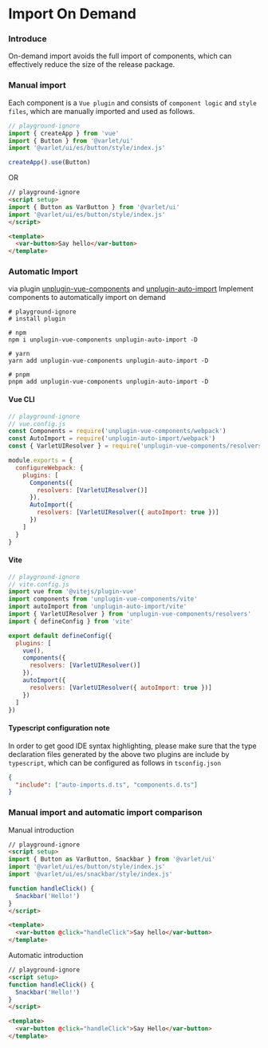 # Import On Demand

### Introduce

On-demand import avoids the full import of components, which can effectively reduce the size of the release package.

### Manual import

Each component is a `Vue plugin` and consists of `component logic` and `style files`, which are manually imported and used as follows.

````js
// playground-ignore
import { createApp } from 'vue'
import { Button } from '@varlet/ui'
import '@varlet/ui/es/button/style/index.js'

createApp().use(Button)
````

OR

```html
// playground-ignore
<script setup>
import { Button as VarButton } from '@varlet/ui'
import '@varlet/ui/es/button/style/index.js'
</script>

<template>
  <var-button>Say hello</var-button>
</template>
````

### Automatic Import

via plugin
[unplugin-vue-components](https://github.com/antfu/unplugin-vue-components) and
[unplugin-auto-import](https://github.com/antfu/unplugin-auto-import)
Implement components to automatically import on demand

```shell
# playground-ignore
# install plugin

# npm
npm i unplugin-vue-components unplugin-auto-import -D

# yarn
yarn add unplugin-vue-components unplugin-auto-import -D

# pnpm
pnpm add unplugin-vue-components unplugin-auto-import -D
````

#### Vue CLI
````js
// playground-ignore
// vue.config.js
const Components = require('unplugin-vue-components/webpack')
const AutoImport = require('unplugin-auto-import/webpack')
const { VarletUIResolver } = require('unplugin-vue-components/resolvers')

module.exports = {
  configureWebpack: {
    plugins: [
      Components({
        resolvers: [VarletUIResolver()]
      }),
      AutoImport({
        resolvers: [VarletUIResolver({ autoImport: true })]
      })
    ]
  }
}
````

#### Vite

````js
// playground-ignore
// vite.config.js
import vue from '@vitejs/plugin-vue'
import components from 'unplugin-vue-components/vite'
import autoImport from 'unplugin-auto-import/vite'
import { VarletUIResolver } from 'unplugin-vue-components/resolvers'
import { defineConfig } from 'vite'

export default defineConfig({
  plugins: [
    vue(),
    components({
      resolvers: [VarletUIResolver()]
    }),
    autoImport({
      resolvers: [VarletUIResolver({ autoImport: true })]
    })
  ]
})
````

#### Typescript configuration note

In order to get good IDE syntax highlighting, 
please make sure that the type declaration files generated by the above two plugins are include by `typescript`,
which can be configured as follows in `tsconfig.json`

````json
{
  "include": ["auto-imports.d.ts", "components.d.ts"]
}
````

### Manual import and automatic import comparison

Manual introduction

```html
// playground-ignore
<script setup>
import { Button as VarButton, Snackbar } from '@varlet/ui'
import '@varlet/ui/es/button/style/index.js'
import '@varlet/ui/es/snackbar/style/index.js'

function handleClick() {
  Snackbar('Hello!')
}
</script>

<template>
  <var-button @click="handleClick">Say hello</var-button>
</template>
````

Automatic introduction

```html
// playground-ignore
<script setup>
function handleClick() {
  Snackbar('Hello!')
}
</script>

<template>
  <var-button @click="handleClick">Say Hello</var-button>
</template>
````